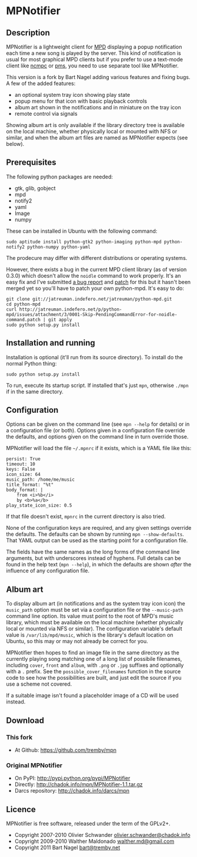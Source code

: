 MPNotifier
==========

Description
-----------

MPNotifier is a lightweight client for [MPD](http://www.musicpd.org) displaying 
a popup notification each time a new song is played by the server. This kind of 
notification is usual for most graphical MPD clients but if you prefer to use a 
text-mode client like [ncmpc](http://mpd.wikia.com/wiki/Client:Ncmpc) or 
[pms](http://pms.sourceforge.net/), you need to use separate tool like 
MPNotifier.

This version is a fork by Bart Nagel adding various features and fixing bugs. A 
few of the added features:

- an optional system tray icon showing play state
- popup menu for that icon with basic playback controls
- album art shown in the notifications and in miniature on the tray icon
- remote control via signals

Showing album art is only available if the library directory tree is available 
on the local machine, whether physically local or mounted with NFS or similar, 
and when the album art files are named as MPNotifier expects (see below).

Prerequisites
-------------

The following python packages are needed:

- gtk, glib, gobject
- mpd
- notify2
- yaml
- Image
- numpy

These can be installed in Ubuntu with the following command:

    sudo aptitude install python-gtk2 python-imaging python-mpd python-notify2 python-numpy python-yaml

The prodecure may differ with different distributions or operating systems.

However, there exists a bug in the current MPD client library (as of version 
0.3.0) which doesn't allow the `noidle` command to work properly. It's an easy 
fix and I've submitted [a bug report][bugreport] and [patch][patch] for this but 
it hasn't been merged yet so you'll have to patch your own python-mpd. It's easy 
to do:

    git clone git://jatreuman.indefero.net/jatreuman/python-mpd.git
    cd python-mpd
    curl http://jatreuman.indefero.net/p/python-mpd/issues/attachment/3/0001-Skip-PendingCommandError-for-noidle-command.patch | git apply
    sudo python setup.py install

[bugreport]: http://jatreuman.indefero.net/p/python-mpd/issues/8/
[patch]: http://jatreuman.indefero.net/p/python-mpd/issues/attachment/3/0001-Skip-PendingCommandError-for-noidle-command.patch

Installation and running
------------------------

Installation is optional (it'll run from its source directory). To install do 
the normal Python thing:

    sudo python setup.py install

To run, execute its startup script. If installed that's just `mpn`, otherwise 
`./mpn` if in the same directory.

Configuration
-------------

Options can be given on the command line (see `mpn --help` for details) or in a 
configuration file (or both). Options given in a configuration file override the 
defaults, and options given on the command line in turn override those.

MPNotifier will load the file `~/.mpnrc` if it exists, which is a YAML file like 
this:

    persist: True
    timeout: 10
    keys: False
    icon_size: 64
    music_path: /home/me/music
    title_format: "%t"
    body_format: |
        from <i>%b</i>
        by <b>%a</b>
    play_state_icon_size: 0.5

If that file doesn't exist, `mpnrc` in the current directory is also tried.

None of the configuration keys are required, and any given settings override the 
defaults. The defaults can be shown by running `mpn --show-defaults`. That YAML 
output can be used as the starting point for a configuration file.

The fields have the same names as the long forms of the command line arguments, 
but with underscores instead of hyphens. Full details can be found in the help 
text (`mpn --help`), in which the defaults are shown *after* the influence of 
any configuration file.

Album art
---------

To display album art (in notifications and as the system tray icon icon) the 
`music_path` option must be set via a configuration file or the `--music-path` 
command line option. Its value must point to the root of MPD's music library, 
which must be available on the local machine (whether physically local or 
mounted via NFS or similar). The configuration variable's default value is 
`/var/lib/mpd/music`, which is the library's default location on Ubuntu, so this 
may or may not already be correct for you.

MPNotifier then hopes to find an image file in the same directory as the 
currently playing song matching one of a long list of possibile filenames, 
including `cover`, `front` and `album`, with `.png` or `.jpg` suffixes and 
optionally with a `.` prefix. See the `possible_cover_filenames` function in the 
source code to see how the possibilities are built, and just edit the source if 
you use a scheme not covered.

If a suitable image isn't found a placeholder image of a CD will be used 
instead.

Download
--------

### This fork

- At Github: <https://github.com/tremby/mpn>

### Original MPNotifier

- On PyPI: <http://pypi.python.org/pypi/MPNotifier>
- Directly: <http://chadok.info/mpn/MPNotifier-1.1.tar.gz>
- Darcs repository: <http://chadok.info/darcs/mpn>

Licence
-------

MPNotifier is free software, released under the term of the GPLv2+.

- Copyright 2007-2010 Olivier Schwander <olivier.schwander@chadok.info>
- Copyright 2009-2010 Walther Maldonado <walther.md@gmail.com>
- Copyright 2011 Bart Nagel <bart@tremby.net>

